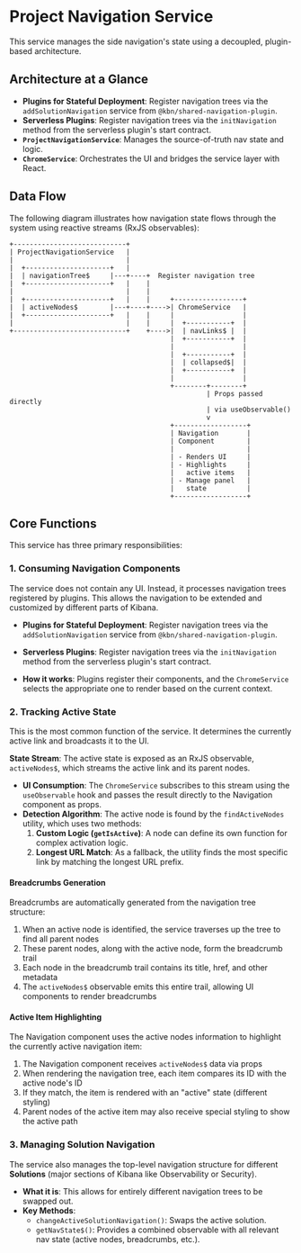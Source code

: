 # Project Navigation Service

This service manages the side navigation's state using a decoupled, plugin-based architecture.

## Architecture at a Glance

-   **Plugins for Stateful Deployment**: Register navigation trees via the `addSolutionNavigation` service from `@kbn/shared-navigation-plugin`.
-   **Serverless Plugins**: Register navigation trees via the `initNavigation` method from the serverless plugin's start contract.
-   **`ProjectNavigationService`**: Manages the source-of-truth nav state and logic.
-   **`ChromeService`**: Orchestrates the UI and bridges the service layer with React.

## Data Flow

The following diagram illustrates how navigation state flows through the system using reactive streams (RxJS observables):

```
+----------------------------+
| ProjectNavigationService   |
|                            |
|  +---------------------+   |
|  | navigationTree$     |---+----+  Register navigation tree
|  +---------------------+   |    |
|                            |    |
|  +---------------------+   |    |     +-----------------+
|  | activeNodes$        |---+----+---->| ChromeService   |
|  +---------------------+   |    |     |                 |
|                            |    |     |  +-----------+  |
+----------------------------+    +---->|  | navLinks$ |  |
                                        |  +-----------+  |
                                        |                 |
                                        |  +-----------+  |
                                        |  | collapsed$|  |
                                        |  +-----------+  |
                                        |                 |
                                        +--------+--------+
                                                 | Props passed directly
                                                 | via useObservable()  
                                                 v
                                        +------------------+
                                        | Navigation       |
                                        | Component        |
                                        |                  |
                                        | - Renders UI     |
                                        | - Highlights     |
                                        |   active items   |
                                        | - Manage panel   |
                                        |   state          |
                                        +------------------+
```

## Core Functions

This service has three primary responsibilities:

### 1. Consuming Navigation Components

The service does not contain any UI. Instead, it processes navigation trees registered by plugins. This allows the navigation to be extended and customized by different parts of Kibana.

-   **Plugins for Stateful Deployment**: Register navigation trees via the `addSolutionNavigation` service from `@kbn/shared-navigation-plugin`.
-   **Serverless Plugins**: Register navigation trees via the `initNavigation` method from the serverless plugin's start contract.

-   **How it works**: Plugins register their components, and the `ChromeService` selects the appropriate one to render based on the current context.

### 2. Tracking Active State

This is the most common function of the service. It determines the currently active link and broadcasts it to the UI.

**State Stream**: The active state is exposed as an RxJS observable, `activeNodes$`, which streams the active link and its parent nodes.
-   **UI Consumption**: The `ChromeService` subscribes to this stream using the `useObservable` hook and passes the result directly to the Navigation component as props.
-   **Detection Algorithm**: The active node is found by the `findActiveNodes` utility, which uses two methods:
    1.  **Custom Logic (`getIsActive`)**: A node can define its own function for complex activation logic.
    2.  **Longest URL Match**: As a fallback, the utility finds the most specific link by matching the longest URL prefix.

#### Breadcrumbs Generation

Breadcrumbs are automatically generated from the navigation tree structure:

1. When an active node is identified, the service traverses up the tree to find all parent nodes
2. These parent nodes, along with the active node, form the breadcrumb trail
3. Each node in the breadcrumb trail contains its title, href, and other metadata
4. The `activeNodes$` observable emits this entire trail, allowing UI components to render breadcrumbs

#### Active Item Highlighting

The Navigation component uses the active nodes information to highlight the currently active navigation item:

1. The Navigation component receives `activeNodes$` data via props
2. When rendering the navigation tree, each item compares its ID with the active node's ID
3. If they match, the item is rendered with an "active" state (different styling)
4. Parent nodes of the active item may also receive special styling to show the active path

### 3. Managing Solution Navigation

The service also manages the top-level navigation structure for different **Solutions** (major sections of Kibana like Observability or Security).

-   **What it is**: This allows for entirely different navigation trees to be swapped out.
-   **Key Methods**:
    -   `changeActiveSolutionNavigation()`: Swaps the active solution.
    -   `getNavState$()`: Provides a combined observable with all relevant nav state (active nodes, breadcrumbs, etc.).